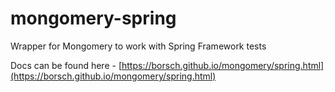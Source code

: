 # mongomery-spring
Wrapper for Mongomery to work with Spring Framework tests

Docs can be found here - [https://borsch.github.io/mongomery/spring.html](https://borsch.github.io/mongomery/spring.html)
